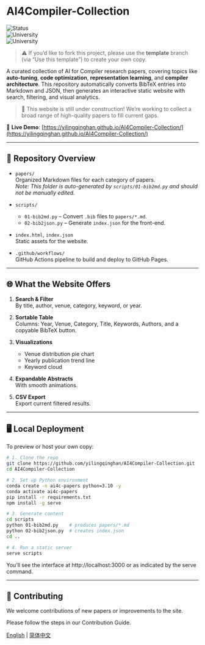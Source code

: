# AI4Compiler-Collection

![Status](https://img.shields.io/badge/status-updating-orange)  
![University](https://img.shields.io/badge/affiliation-Jiangnan%20University-blue)  
![University](https://img.shields.io/badge/affiliation-SKLP,ICT,CAS-blue)

> ⚠️ If you’d like to fork this project, please use the **template** branch (via “Use this template”) to create your own copy.

A curated collection of AI for Compiler research papers, covering topics like **auto-tuning**, **code optimization**, **representation learning**, and **compiler architecture**. This repository automatically converts BibTeX entries into Markdown and JSON, then generates an interactive static website with search, filtering, and visual analytics.

> 🚧 This website is still under construction! We’re working to collect a broad range of high-quality papers to fill current gaps.

🔗 **Live Demo**: [https://yilingqinghan.github.io/AI4Compiler-Collection/](https://yilingqinghan.github.io/AI4Compiler-Collection/)

---

## 📁 Repository Overview

- `papers/`  
  Organized Markdown files for each category of papers.  
  _Note: This folder is auto-generated by `scripts/01-bib2md.py` and should not be manually edited._

- `scripts/`  
  - `01-bib2md.py` – Convert `.bib` files to `papers/*.md`.  
  - `02-bib2json.py` – Generate `index.json` for the front-end.

- `index.html`, `index.json`  
  Static assets for the website.

- `.github/workflows/`  
  GitHub Actions pipeline to build and deploy to GitHub Pages.

---

## 🌐 What the Website Offers

1. **Search & Filter**  
   By title, author, venue, category, keyword, or year.

2. **Sortable Table**  
   Columns: Year, Venue, Category, Title, Keywords, Authors, and a copyable BibTeX button.

3. **Visualizations**  
   - Venue distribution pie chart  
   - Yearly publication trend line  
   - Keyword cloud

4. **Expandable Abstracts**  
   With smooth animations.

5. **CSV Export**  
   Export current filtered results.

---

## 🖥️ Local Deployment

To preview or host your own copy:

```bash
# 1. Clone the repo
git clone https://github.com/yilingqinghan/AI4Compiler-Collection.git
cd AI4Compiler-Collection

# 2. Set up Python environment
conda create -n ai4c-papers python=3.10 -y
conda activate ai4c-papers
pip install -r requirements.txt
npm install -g serve

# 3. Generate content
cd scripts
python 01-bib2md.py    # produces papers/*.md
python 02-bib2json.py  # creates index.json
cd ..

# 4. Run a static server
serve scripts
```

You’ll see the interface at http://localhost:3000 or as indicated by the serve command.

---

##  🤝 Contributing

We welcome contributions of new papers or improvements to the site.  

Please follow the steps in our Contribution Guide. 

[English](CONTRIBUTING.md) | [简体中文](CONTRIBUTING.zh.md)
